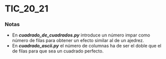 # TIC_20_21

### Notas
* En ***cuadrado_de_cuadrados.py*** introduce un número impar como número de filas para obtener un efecto similar al de un ajedrez.
* En ***cuadrado_ascii.py*** el número de columnas ha de ser el doble que el de filas para que sea un cuadrado perfecto.
